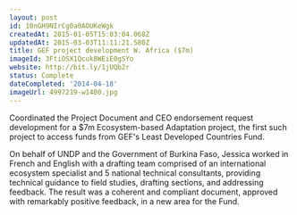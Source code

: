 ```yaml
---
layout: post
id: 10nGH9NIrCg0a0AOUKeWgk
createdAt: 2015-01-05T15:03:04.068Z
updatedAt: 2015-03-03T11:11:21.580Z
title: GEF project development W. Africa ($7m)
imageId: 3FtiOSX1Qcuk8WEiE0gSYo
website: http://bit.ly/1jUQb2r
status: Complete
dateCompleted: '2014-04-18'
imageUrl: 4997219-w1400.jpg
---
```

Coordinated the Project Document and CEO endorsement request development for a $7m Ecosystem-based Adaptation project, the first such project to access funds from GEF's Least Developed Countries Fund. 

On behalf of UNDP and the Government of Burkina Faso, Jessica worked in French and English with a drafting team comprised of an international ecosystem specialist and 5 national technical consultants, providing technical guidance to field studies, drafting sections, and addressing feedback. The result was a coherent and compliant document, approved with remarkably positive feedback, in a new area for the Fund. 